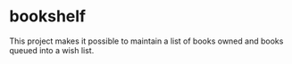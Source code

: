 # bookshelf
This project makes it possible to maintain a list of books owned and books queued into a wish list.
